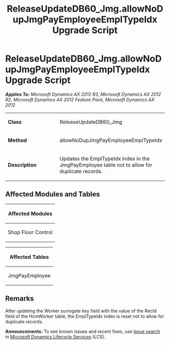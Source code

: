 ﻿---
title: ReleaseUpdateDB60_Jmg.allowNoDupJmgPayEmployeeEmplTypeIdx Upgrade Script
TOCTitle: ReleaseUpdateDB60_Jmg.allowNoDupJmgPayEmployeeEmplTypeIdx Upgrade Script
ms:assetid: c8950c9f-348f-7cc4-00d2-3254b7a85203
ms:mtpsurl: https://msdn.microsoft.com/en-us/library/JJ719602(v=AX.60)
ms:contentKeyID: 49711169
ms.date: 05/18/2015
mtps_version: v=AX.60
---

# ReleaseUpdateDB60\_Jmg.allowNoDupJmgPayEmployeeEmplTypeIdx Upgrade Script 


_**Applies To:** Microsoft Dynamics AX 2012 R3, Microsoft Dynamics AX 2012 R2, Microsoft Dynamics AX 2012 Feature Pack, Microsoft Dynamics AX 2012_

<table>
<colgroup>
<col style="width: 50%" />
<col style="width: 50%" />
</colgroup>
<tbody>
<tr class="odd">
<td><p><strong>Class</strong></p></td>
<td><p>ReleaseUpdateDB60_Jmg</p></td>
</tr>
<tr class="even">
<td><p><strong>Method</strong></p></td>
<td><p>allowNoDupJmgPayEmployeeEmplTypeIdx</p></td>
</tr>
<tr class="odd">
<td><p><strong>Description</strong></p></td>
<td><p>Updates the EmplTypeIdx index in the JmgPayEmployee table not to allow for duplicate records.</p></td>
</tr>
</tbody>
</table>


## Affected Modules and Tables

<table>
<colgroup>
<col style="width: 100%" />
</colgroup>
<thead>
<tr class="header">
<th><p>Affected Modules</p></th>
</tr>
</thead>
<tbody>
<tr class="odd">
<td><p>Shop Floor Control</p></td>
</tr>
</tbody>
</table>


<table>
<colgroup>
<col style="width: 100%" />
</colgroup>
<thead>
<tr class="header">
<th><p>Affected Tables</p></th>
</tr>
</thead>
<tbody>
<tr class="odd">
<td><p>JmgPayEmployee</p></td>
</tr>
</tbody>
</table>


## Remarks

After updating the Worker surrogate key field with the value of the RecId field of the HcmWorker table, the EmplTypeIdx index is reset not to allow for duplicate records.

  
**Announcements:** To see known issues and recent fixes, use [Issue search](http://go.microsoft.com/fwlink/?linkid=389258) in [Microsoft Dynamics Lifecycle Services](http://go.microsoft.com/fwlink/?linkid=306505) (LCS).

